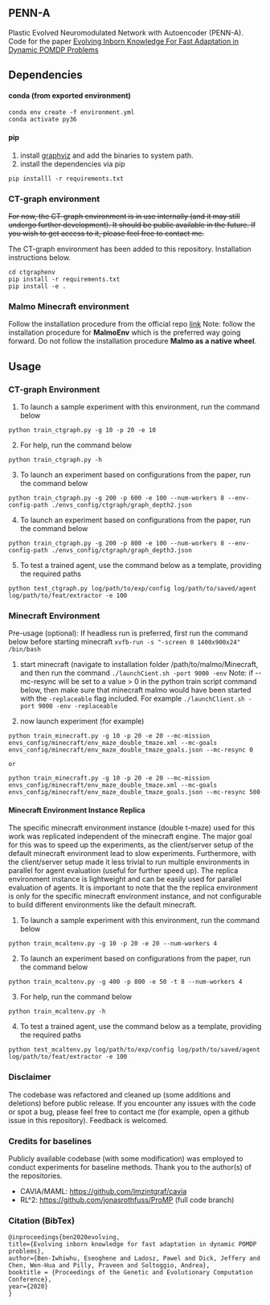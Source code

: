 ## PENN-A

Plastic Evolved Neuromodulated Network with Autoencoder (PENN-A).
Code for the paper [Evolving Inborn Knowledge For Fast Adaptation in Dynamic POMDP Problems](#)

## Dependencies
#### conda (from exported environment)
```
conda env create -f environment.yml
conda activate py36
```

#### pip
1. install [graphviz](https://www.graphviz.org/) and add the binaries to system path.
2. install the dependencies via pip
```
pip installl -r requirements.txt
```

### CT-graph environment
~~For now, the CT-graph environment is in use internally (and it may still undergo further development). It should be public available in the future. If you wish to get access to it, please feel free to contact me.~~

The CT-graph environment has been added to this repository. Installation instructions below.
```
cd ctgraphenv
pip install -r requirements.txt
pip install -e .
```

### Malmo Minecraft environment
Follow the installation procedure from the official repo [link](https://github.com/Microsoft/malmo/tree/master/MalmoEnv)
Note: follow the installation procedure for **MalmoEnv** which is the preferred way going forward. Do not follow the installation procedure **Malmo as a native wheel**.

## Usage
### CT-graph Environment
1. To launch a sample experiment with this environment, run the command below
```
python train_ctgraph.py -g 10 -p 20 -e 10
```

2. For help, run the command below
```
python train_ctgraph.py -h
```

3. To launch an experiment based on configurations from the paper, run the command below
```
python train_ctgraph.py -g 200 -p 600 -e 100 --num-workers 8 --env-config-path ./envs_config/ctgraph/graph_depth2.json
```

4. To launch an experiment based on configurations from the paper, run the command below
```
python train_ctgraph.py -g 200 -p 800 -e 100 --num-workers 8 --env-config-path ./envs_config/ctgraph/graph_depth3.json
```

5. To test a trained agent, use the command below as a template, providing the required paths
```
python test_ctgraph.py log/path/to/exp/config log/path/to/saved/agent log/path/to/feat/extractor -e 100
```

### Minecraft Environment
Pre-usage (optional):
If headless run is preferred, first run the command below before starting minecraft
 `xvfb-run -s "-screen 0 1400x900x24" /bin/bash`

1. start minecraft (navigate to installation folder /path/to/malmo/Minecraft, and then run the command
 `./launchCient.sh -port 9000 -env`
Note:  if --mc-resync will be set to a value > 0 in the python train script command below, then make sure that minecraft malmo would have been started with the `-replaceable` flag included. For example
 `./launchClient.sh -port 9000 -env -replaceable`

2. now launch experiment (for example)
```
python train_minecraft.py -g 10 -p 20 -e 20 --mc-mission envs_config/minecraft/env_maze_double_tmaze.xml --mc-goals envs_config/minecraft/env_maze_double_tmaze_goals.json --mc-resync 0 

or

python train_minecraft.py -g 10 -p 20 -e 20 --mc-mission envs_config/minecraft/env_maze_double_tmaze.xml --mc-goals envs_config/minecraft/env_maze_double_tmaze_goals.json --mc-resync 500 
```

#### Minecraft Environment Instance Replica
The specific minecraft environment instance (double t-maze) used for this work was replicated independent of the minecraft engine. The major goal for this was to speed up the experiments, as the client/server setup of the default minecraft environment lead to slow experiments. Furthermore, with the client/server setup made it less trivial to run multiple environments in parallel for agent evaluation (useful for further speed up). The replica environment instance is lightweight and can be easily used for parallel evaluation of agents. It is important to note that the the replica environment is only for the specific minecraft environment instance, and not configurable to build different environments like the default minecraft.

1. To launch a sample experiment with this environment, run the command below
```
python train_mcaltenv.py -g 10 -p 20 -e 20 --num-workers 4
```
2. To launch an experiment based on configurations from the paper, run the command below
```
python train_mcaltenv.py -g 400 -p 800 -e 50 -t 8 --num-workers 4
```
3. For help, run the command below
```
python train_mcaltenv.py -h
```
4. To test a trained agent, use the command below as a template, providing the required paths
```
python test_mcaltenv.py log/path/to/exp/config log/path/to/saved/agent log/path/to/feat/extractor -e 100
```

### Disclaimer
The codebase was refactored and cleaned up (some additions and deletions) before public release. If you encounter any issues with the code or spot a bug, please feel free to contact me (for example, open a github issue in this repository). Feedback is welcomed.

### Credits for baselines
Publicly available codebase (with some modification) was employed to conduct experiments for baseline methods.
Thank you to the author(s) of the repositories.
- CAVIA/MAML: <https://github.com/lmzintgraf/cavia>
- RL^2: <https://github.com/jonasrothfuss/ProMP> (full code branch)

### Citation (BibTex)
```
@inproceedings{ben2020evolving,
title={Evolving inborn knowledge for fast adaptation in dynamic POMDP problems},
author={Ben-Iwhiwhu, Eseoghene and Ladosz, Pawel and Dick, Jeffery and Chen, Wen-Hua and Pilly, Praveen and Soltoggio, Andrea},
booktitle = {Proceedings of the Genetic and Evolutionary Computation Conference},
year={2020}
}
```
